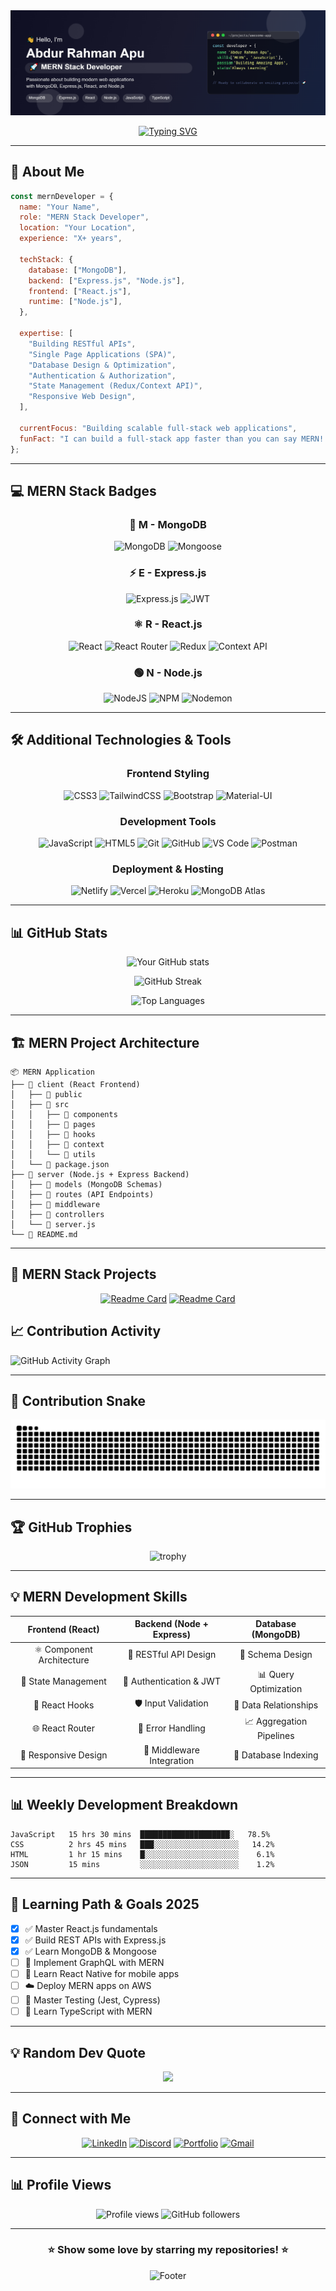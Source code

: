 <div align="center">
<img src="./banner.png" alt="banner">
</div>

<div align="center">

[![Typing SVG](https://readme-typing-svg.herokuapp.com?font=Fira+Code&pause=1000&color=2E9EFF&center=true&vCenter=true&width=435&lines=MERN+Stack+Developer;MongoDB+%7C+Express+%7C+React+%7C+Node.js;Full+Stack+JavaScript+Developer;Building+Scalable+Web+Applications)](https://git.io/typing-svg)

</div>

---

## 🚀 About Me

```javascript
const mernDeveloper = {
  name: "Your Name",
  role: "MERN Stack Developer",
  location: "Your Location",
  experience: "X+ years",

  techStack: {
    database: ["MongoDB"],
    backend: ["Express.js", "Node.js"],
    frontend: ["React.js"],
    runtime: ["Node.js"],
  },

  expertise: [
    "Building RESTful APIs",
    "Single Page Applications (SPA)",
    "Database Design & Optimization",
    "Authentication & Authorization",
    "State Management (Redux/Context API)",
    "Responsive Web Design",
  ],

  currentFocus: "Building scalable full-stack web applications",
  funFact: "I can build a full-stack app faster than you can say MERN! 🚀",
};
```

---

## 💻 MERN Stack Badges

<div align="center">

### 🍃 **M** - MongoDB

![MongoDB](https://img.shields.io/badge/MongoDB-%234ea94b.svg?style=for-the-badge&logo=mongodb&logoColor=white)
![Mongoose](https://img.shields.io/badge/Mongoose-880000.svg?style=for-the-badge&logo=mongoose&logoColor=white)

### ⚡ **E** - Express.js

![Express.js](https://img.shields.io/badge/express.js-%23404d59.svg?style=for-the-badge&logo=express&logoColor=%2361DAFB)
![JWT](https://img.shields.io/badge/JWT-black?style=for-the-badge&logo=JSON%20web%20tokens)

### ⚛️ **R** - React.js

![React](https://img.shields.io/badge/react-%2320232a.svg?style=for-the-badge&logo=react&logoColor=%2361DAFB)
![React Router](https://img.shields.io/badge/React_Router-CA4245?style=for-the-badge&logo=react-router&logoColor=white)
![Redux](https://img.shields.io/badge/redux-%23593d88.svg?style=for-the-badge&logo=redux&logoColor=white)
![Context API](https://img.shields.io/badge/Context--Api-000000?style=for-the-badge&logo=react)

### 🟢 **N** - Node.js

![NodeJS](https://img.shields.io/badge/node.js-6DA55F?style=for-the-badge&logo=node.js&logoColor=white)
![NPM](https://img.shields.io/badge/NPM-%23CB3837.svg?style=for-the-badge&logo=npm&logoColor=white)
![Nodemon](https://img.shields.io/badge/NODEMON-%23323330.svg?style=for-the-badge&logo=nodemon&logoColor=%BBDEAD)

</div>

---

## 🛠️ Additional Technologies & Tools

<div align="center">

### Frontend Styling

![CSS3](https://img.shields.io/badge/css3-%231572B6.svg?style=for-the-badge&logo=css3&logoColor=white)
![TailwindCSS](https://img.shields.io/badge/tailwindcss-%2338B2AC.svg?style=for-the-badge&logo=tailwind-css&logoColor=white)
![Bootstrap](https://img.shields.io/badge/bootstrap-%238511FA.svg?style=for-the-badge&logo=bootstrap&logoColor=white)
![Material-UI](https://img.shields.io/badge/MUI-%230081CB.svg?style=for-the-badge&logo=mui&logoColor=white)

### Development Tools

![JavaScript](https://img.shields.io/badge/javascript-%23323330.svg?style=for-the-badge&logo=javascript&logoColor=%23F7DF1E)
![HTML5](https://img.shields.io/badge/html5-%23E34F26.svg?style=for-the-badge&logo=html5&logoColor=white)
![Git](https://img.shields.io/badge/git-%23F05033.svg?style=for-the-badge&logo=git&logoColor=white)
![GitHub](https://img.shields.io/badge/github-%23121011.svg?style=for-the-badge&logo=github&logoColor=white)
![VS Code](https://img.shields.io/badge/Visual%20Studio%20Code-0078d4.svg?style=for-the-badge&logo=visual-studio-code&logoColor=white)
![Postman](https://img.shields.io/badge/Postman-FF6C37?style=for-the-badge&logo=postman&logoColor=white)

### Deployment & Hosting

![Netlify](https://img.shields.io/badge/netlify-%23000000.svg?style=for-the-badge&logo=netlify&logoColor=#00C7B7)
![Vercel](https://img.shields.io/badge/vercel-%23000000.svg?style=for-the-badge&logo=vercel&logoColor=white)
![Heroku](https://img.shields.io/badge/heroku-%23430098.svg?style=for-the-badge&logo=heroku&logoColor=white)
![MongoDB Atlas](https://img.shields.io/badge/MongoDB%20Atlas-4DB33D?style=for-the-badge&logo=mongodb&logoColor=white)

</div>

---

## 📊 GitHub Stats

<div align="center">

![Your GitHub stats](https://github-readme-stats.vercel.app/api?username=Abdur-Rahman-Apu&show_icons=true&theme=great-gatsby&hide_border=true&count_private=true)

![GitHub Streak](https://streak-stats.demolab.com?user=Abdur-Rahman-Apu&theme=onedark&hide_border=true)

![Top Languages](https://github-readme-stats.vercel.app/api/top-langs/?username=Abdur-Rahman-Apu&theme=great-gatsby&hide_border=true&layout=compact&langs_count=8)

</div>

---

## 🏗️ MERN Project Architecture

```
📦 MERN Application
├── 📁 client (React Frontend)
│   ├── 📁 public
│   ├── 📁 src
│   │   ├── 📁 components
│   │   ├── 📁 pages
│   │   ├── 📁 hooks
│   │   ├── 📁 context
│   │   └── 📁 utils
│   └── 📄 package.json
├── 📁 server (Node.js + Express Backend)
│   ├── 📁 models (MongoDB Schemas)
│   ├── 📁 routes (API Endpoints)
│   ├── 📁 middleware
│   ├── 📁 controllers
│   └── 📄 server.js
└── 📄 README.md
```

---

## 🎯 MERN Stack Projects

<div align="center">

[![Readme Card](https://github-readme-stats.vercel.app/api/pin/?username=Abdur-Rahman-Apu&repo=Bobbili-urban-development-authority&theme=great-gatsby)](https://github.com/Bobbili-urban-development-authority/fullstack-residential-plan-app)
[![Readme Card](https://github-readme-stats.vercel.app/api/pin/?username=Abdur-Rahman-Apu&repo=SDS-Consultancy-Service-Exam-App-Client&theme=great-gatsby)](https://github.com/Abdur-Rahman-Apu/SDS-Consultancy-Service-Exam-App-Client)

</div>

## 📈 Contribution Activity

![GitHub Activity Graph](https://github-readme-activity-graph.vercel.app/graph?username=Abdur-Rahman-Apu&theme=react-dark&hide_border=true&area=true)

---

## 🐍 Contribution Snake

![Snake animation](https://github.com/Abdur-Rahman-Apu/Abdur-Rahman-Apu/blob/output/github-contribution-grid-snake.svg)

---

## 🏆 GitHub Trophies

<div align="center">

![trophy](https://github-profile-trophy.vercel.app/?username=Abdur-Rahman-Apu&theme=merko&no-frame=true&no-bg=false&margin-w=4)

</div>

---

## 💡 MERN Development Skills

<div align="center">

|   **Frontend (React)**    | **Backend (Node + Express)** |  **Database (MongoDB)**  |
| :-----------------------: | :--------------------------: | :----------------------: |
| ⚛️ Component Architecture |    🔧 RESTful API Design     |     🍃 Schema Design     |
|    🎨 State Management    |   🔐 Authentication & JWT    |  📊 Query Optimization   |
|      🎯 React Hooks       |     🛡️ Input Validation      |  🔄 Data Relationships   |
|      🌐 React Router      |      📝 Error Handling       | 📈 Aggregation Pipelines |
|   📱 Responsive Design    |  🚀 Middleware Integration   |   💾 Database Indexing   |

</div>

---

## 📊 Weekly Development Breakdown

<!--START_SECTION:waka-->

```text
JavaScript   15 hrs 30 mins  ████████████████████░   78.5%
CSS          2 hrs 45 mins   ███░░░░░░░░░░░░░░░░░░░   14.2%
HTML         1 hr 15 mins    █░░░░░░░░░░░░░░░░░░░░░    6.1%
JSON         15 mins         ░░░░░░░░░░░░░░░░░░░░░░    1.2%
```

<!--END_SECTION:waka-->

---

## 🎯 Learning Path & Goals 2025

- [x] ✅ Master React.js fundamentals
- [x] ✅ Build REST APIs with Express.js
- [x] ✅ Learn MongoDB & Mongoose
- [ ] 🔄 Implement GraphQL with MERN
- [ ] 📱 Learn React Native for mobile apps
- [ ] ☁️ Deploy MERN apps on AWS
- [ ] 🧪 Master Testing (Jest, Cypress)
- [ ] 🔧 Learn TypeScript with MERN

---

## 💡 Random Dev Quote

<div align="center">

![](https://quotes-github-readme.vercel.app/api?type=horizontal&theme=dracula)

</div>

---

## 🤝 Connect with Me

<div align="center">

[![LinkedIn](https://img.shields.io/badge/LinkedIn-%230077B5.svg?logo=linkedin&logoColor=white)](https://linkedin.com/in/abdur-rahman-apu)
[![Discord](https://img.shields.io/badge/Discord-%231DA1F2.svg?logo=Discord&logoColor=white)](https://discord.com/abdurrahman1999)
[![Portfolio](https://img.shields.io/badge/Portfolio-%23FF5722.svg?logo=todoist&logoColor=white)](https://abdur-rahman-apu-portfolio.netlify.app/)
[![Gmail](https://img.shields.io/badge/Gmail-D14836?logo=gmail&logoColor=white)](mailto:abdurrahmany418@gmail.com)

</div>

---

## 📊 Profile Views

<div align="center">

![Profile views](https://komarev.com/ghpvc/?username=Abdur-Rahman-Apu&label=Profile%20views&color=0e75b6&style=flat)
![GitHub followers](https://img.shields.io/github/followers/Abdur-Rahman-Apu?label=Followers&style=social)

</div>

---

<div align="center">

### ⭐ Show some love by starring my repositories! ⭐

![Footer](https://capsule-render.vercel.app/api?type=waving&color=gradient&height=100&section=footer)

</div>
